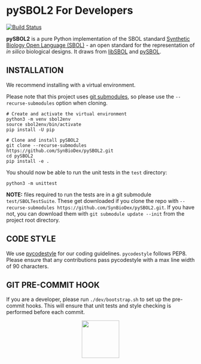 # pySBOL2 For Developers

[![Build Status](https://travis-ci.org/SynBioDex/pySBOL2.svg?branch=master)](https://travis-ci.org/SynBioDex/pySBOL2)

**pySBOL2** is a pure Python implementation of the SBOL standard
 [Synthetic Biology Open Language (SBOL)](https://sbolstandard.org/) - 
an open standard for the representation of *in silico* biological designs.
It draws from [libSBOL](https://github.com/SynBioDex/libSBOL)
and [pySBOL](https://github.com/SynBioDex/pySBOL).

## INSTALLATION

We recommend installing with a virtual environment.

Please note that this project uses
[git submodules](https://git-scm.com/book/en/v2/Git-Tools-Submodules),
so please use the `--recurse-submodules` option when cloning.

```shell
# Create and activate the virtual environment
python3 -m venv sbol2env
source sbol2env/bin/activate
pip install -U pip

# Clone and install pySBOL2
git clone --recurse-submodules https://github.com/SynBioDex/pySBOL2.git 
cd pySBOL2
pip install -e .
```

You should now be able to run the unit tests in the `test` directory:

```shell
python3 -m unittest
```

**NOTE:** files required to run the tests are in a git submodule `test/SBOLTestSuite`. These get downloaded if you clone the repo with `--recurse-submodules https://github.com/SynBioDex/pySBOL2.git`. If you have not, you can download them with `git submodule update --init` from the project root directory.

## CODE STYLE

We use [pycodestyle](https://pypi.org/project/pycodestyle/) for our coding guidelines. `pycodestyle`
follows PEP8.  Please ensure that any contributions pass pycodestyle
with a max line width of 90 characters.

## GIT PRE-COMMIT HOOK

If you are a developer, please run `./dev/bootstrap.sh` to set up the pre-commit hooks.
This will ensure that unit tests and style checking is performed before each commit.

<p align="center">
  <img src="./logo.jpg" height="100" />
</p>
